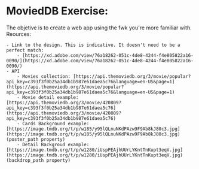 # MoviedDB Exercise:

The objetive is to create a web app using the fwk you're more familiar with. Reources:

    - Link to the design. This is indicative. It doesn't need to be a perfect match:
        - [https://xd.adobe.com/view/76a18262-051c-4de8-4244-f4e805822a16-0090/](https://xd.adobe.com/view/76a18262-051c-4de8-4244-f4e805822a16-0090/)
    - API 
        - Movies collection: [https://api.themoviedb.org/3/movie/popular?api_key=c393f3f0b25a34db1b987e61daea5c76&language=en-US&page=1](https://api.themoviedb.org/3/movie/popular?api_key=c393f3f0b25a34db1b987e61daea5c76&language=en-US&page=1)
        - Movie detail example: [https://api.themoviedb.org/3/movie/420809?api_key=c393f3f0b25a34db1b987e61daea5c76](https://api.themoviedb.org/3/movie/420809?api_key=c393f3f0b25a34db1b987e61daea5c76)
        - Cards Background example: [https://image.tmdb.org/t/p/w185/y95lQLnuNKdPAzw9F9Ab8kJ80c3.jpg](https://image.tmdb.org/t/p/w185/y95lQLnuNKdPAzw9F9Ab8kJ80c3.jpg) (poster_path property)
        - Detail Backgroud example: [https://image.tmdb.org/t/p/w1280/iUspPEAjhUUrLYKntTnKupt3eqV.jpg](https://image.tmdb.org/t/p/w1280/iUspPEAjhUUrLYKntTnKupt3eqV.jpg) (backdrop_path property)

    
